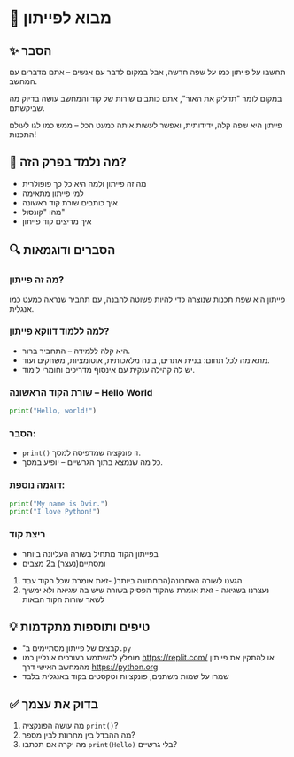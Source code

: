 # 📘 מבוא לפייתון

## ✨ הסבר
תחשבו על פייתון כמו על שפה חדשה, אבל במקום לדבר עם אנשים – אתם מדברים עם המחשב.

במקום לומר "תדליק את האור", אתם כותבים שורות של קוד והמחשב עושה בדיוק מה שביקשתם.  

פייתון היא שפה קלה, ידידותית, ואפשר לעשות איתה כמעט הכל – ממש כמו לגו לעולם התכנות!

## 🧠 מה נלמד בפרק הזה?
- מה זה פייתון ולמה היא כל כך פופולרית  
- למי פייתון מתאימה  
- איך כותבים שורת קוד ראשונה  
- מהו "קונסול"  
- איך מריצים קוד פייתון  

## 🔍 הסברים ודוגמאות

### מה זה פייתון?
פייתון היא שפת תכנות שנוצרה כדי להיות פשוטה להבנה, עם תחביר שנראה כמעט כמו אנגלית.

### למה ללמוד דווקא פייתון?
- היא קלה ללמידה – התחביר ברור.  
- מתאימה לכל תחום: בניית אתרים, בינה מלאכותית, אוטומציות, משחקים ועוד.  
- יש לה קהילה ענקית עם אינסוף מדריכים וחומרי לימוד.

### שורת הקוד הראשונה – Hello World
```python
print("Hello, world!")
```

### הסבר:
- `print()` זו פונקציה שמדפיסה למסך.  
- כל מה שנמצא בתוך הגרשיים – יופיע במסך.  

### דוגמה נוספת:
```python
print("My name is Dvir.")
print("I love Python!")
```

### ריצת קוד
- בפייתון הקוד מתחיל בשורה העליונה ביותר
- ומסתיים(נעצר) ב2 מצבים
1. הגענו לשורה האחרונה(התחתונה ביותר( -זאת אומרת שכל הקוד עבד
2. נעצרנו בשגיאה - זאת אומרת שהקוד הפסיק בשורה שיש בה שגיאה ולא ימשיך לשאר שורות הקוד הבאות

## 💡 טיפים ותוספות מתקדמות
- קבצים של פייתון מסתיימים ב־`.py`  
- מומלץ להשתמש בעורכים אונליין כמו https://replit.com/ או להתקין את פייתון מהמחשב האישי דרך https://python.org  
- שמרו על שמות משתנים, פונקציות וטקסטים בקוד באנגלית בלבד

## ✅ בדוק את עצמך
1. מה עושה הפונקציה `print()`?  
2. מה ההבדל בין מחרוזת לבין מספר?  
3. מה יקרה אם תכתבו `print(Hello)` בלי גרשיים?
